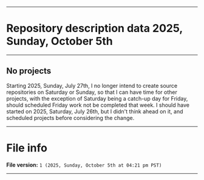 
***

# Repository description data 2025, Sunday, October 5th

---

## No projects

Starting 2025, Sunday, July 27th, I no longer intend to create source repositories on Saturday or Sunday, so that I can have time for other projects, with the exception of Saturday being a catch-up day for Friday, should scheduled Friday work not be completed that week. I should have started on 2025, Saturday, July 26th, but I didn't think ahead on it, and scheduled projects before considering the change.

***

# File info

**File version:** `1 (2025, Sunday, October 5th at 04:21 pm PST)`

***

